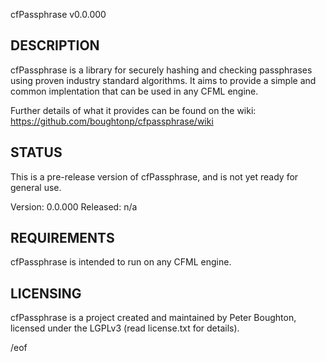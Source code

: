 cfPassphrase v0.0.000


DESCRIPTION
-----------

cfPassphrase is a library for securely hashing and checking passphrases using
proven industry standard algorithms. It aims to provide a simple and common 
implentation that can be used in any CFML engine.

Further details of what it provides can be found on the wiki:
https://github.com/boughtonp/cfpassphrase/wiki


STATUS
------

This is a pre-release version of cfPassphrase, and is not yet ready for general use.

Version: 0.0.000
Released: n/a


REQUIREMENTS
------------

cfPassphrase is intended to run on any CFML engine.


LICENSING
---------

cfPassphrase is a project created and maintained by Peter Boughton,
licensed under the LGPLv3 (read license.txt for details).


/eof